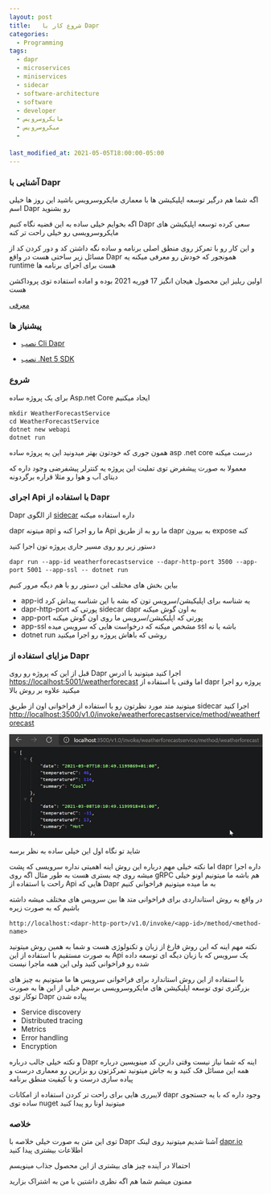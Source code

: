 ```yaml
---
layout: post
title:   شروع کار با Dapr 
categories:
  - Programming
tags:
  - dapr
  - microservices
  - miniservices
  - sidecar
  - software-architecture
  - software
  - developer
  - مایکروسرویس
  - میکروسرویس
  -

last_modified_at: 2021-05-05T18:00:00-05:00
---
```

### آشنایی با Dapr

اگه شما هم درگیر توسعه اپلیکیشن ها با معماری مایکروسرویس باشید این روز ها خیلی اسم Dapr رو بشنوید

اگه بخوایم خیلی ساده به این قضیه نگاه کنیم Dapr سعی کرده توسعه اپلیکیشن های مایکروسرویسی رو خیلی راحت تر کنه

و این کار رو با تمرکز روی منطق اصلی برنامه و ساده نگه داشتن کد و دور کردن کد از مسائل زیر ساختی هست
در واقع Dapr همونجور که خودش رو معرفی میکنه یه runtime هست برای اجرای برنامه ها



اولین ریلیز این محصول هیجان انگیز 17 فوریه 2021 بوده و اماده استفاده توی پروداکشن هست 

[معرفی](https://blog.dapr.io/posts/2021/02/17/announcing-dapr-v1.0/)

### پیشنیاز ها

 - [نصب Cli Dapr](https://docs.dapr.io/getting-started/install-dapr-cli/)
 
 - [نصب .Net 5 SDK](https://dotnet.microsoft.com/download/dotnet/5.0)
 
### شروع

برای یک پروژه ساده Asp.net Core ایجاد میکنیم
```
mkdir WeatherForecastService
cd WeatherForecastService
dotnet new webapi
dotnet run
``` 

همون جوری که خودتون بهتر میدونید این یه پروژه ساده asp .net core درست میکنه

معمولا به صورت پیشفرض توی تملیت این پروژه یه کنترلر پیشفرضی وجود داره که دیتای آب و هوا رو مثلا قراره برگردونه



### اجرای Api با استفاده از Dapr

Dapr از الگوی [sidecar](https://docs.microsoft.com/en-us/azure/architecture/patterns/sidecar) داره استفاده میکنه

dapr میتونه api ما رو اجرا کنه و Api ما رو به از طریق dapr به بیرون expose کنه

دستور زیر رو روی مسیر جاری پروژه تون اجرا کنید

```
dapr run --app-id weatherforecastservice --dapr-http-port 3500 --app-port 5001 --app-ssl -- dotnet run
```

بیاین بخش های مختلف این دستور رو با هم دیگه مرور کنیم

 - app-id یه شناسه برای اپلیکیشن/سرویس تون که بشه با این شناسه پیداش کرد
 - dapr-http-port پورتی که sidecar dapr به اون گوش میکنه
 - app-port پورتی که اپلیکیشن/سرویس ما روی اون گوش میکنه
 - app-ssl مشخص میکنه که درخواست هایی که سرویس میده ssl باشه یا نه
 - dotnet run روشی که باهاش پروژه رو اجرا میکنید
	
### مزایای استفاده از Dapr

قبل از این که پروژه رو روی Dapr اجرا کنید میتونید با ادرس
[https://localhost:5001/weatherforecast](https://localhost:5001/weatherforecast)
اما وقتی با استفاده از dapr پروژه رو اجرا میکنید علاوه بر روش بالا

میتونید متد مورد نظرتون رو با استفاده از فراخوانی اون از طریق sidecar اجرا کنید
[http://localhost:3500/v1.0/invoke/weatherforecastservice/method/weatherforecast](http://localhost:3500/v1.0/invoke/weatherforecastservice/method/weatherforecast)

![dapr](/assets/images/dapr/getting-started.jpg)

شاید تو نگاه اول این خیلی ساده به نظر برسه

اما نکته خیلی مهم درباره این روش اینه اهمیتی نداره سرویسی که پشت dapr داره اجرا میشه روی چه بستری هست
به طور مثال اگه روی gRPC هم باشه ما میتونیم اونو خیلی راحت با استفاده از Api هایی که Dapr به ما میده میتونیم فراخوانی کنیم

در واقع یه روش استانداردی برای فراخوانی متد ها بین سرویس های مختلف میشه داشته باشیم که به صورت زیره

```
http://localhost:<dapr-http-port>/v1.0/invoke/<app-id>/method/<method-name>
```

نکته مهم اینه که این روش فارغ از زبان و تکنولوژی هست و شما به همین روش میتونید به صورت مستقیم با استفاده از این Api یک سرویس که با زبان دیگه ای توسعه داده شده رو فراخوانی کنید 
ولی این همه ماجرا نیست

با استفاده از این روش استاندارد برای فراخوانی سرویس ها ما میتونیم به چیز های بزرگتری توی توسعه اپلیکیشن های مایکروسرویسی برسیم
خیلی از این ها به صورت توکار توی Dapr پیاده شدن 

 - Service discovery
 - Distributed tracing
 - Metrics
 - Error handling
 - Encryption 
 
 و نکته خیلی جالب درباره Dapr اینه که شما نیاز نیست وقتی دارین کد مینویسین درباره همه این مسائل فک کنید
 و به جاش میتونید تمرکزتون رو بزارین رو معماری درست و پیاده سازی درست و با کیفیت منطق برنامه
 
 لایبرری هایی برای راحت تر کردن استفاده از امکانات dapr وجود داره که با یه جستجوی ساده توی nuget میتونید اونا رو پیدا کنید
 
### خلاصه
 
 توی این متن به صورت خیلی خلاصه با Dapr آشنا شدیم میتونید روی لینک [dapr.io](https://dapr.io) اطلاعات بیشتری پیدا کنید
 
 احتمالا در آینده چیز های بیشتری از این محصول جذاب مینویسم
 
 ممنون میشم شما هم اگه نظری داشتین با من به اشتراک بزارید
 